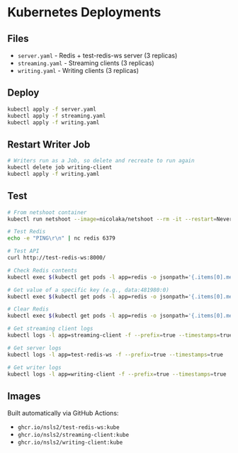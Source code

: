 # Kubernetes Deployments

## Files
- `server.yaml` - Redis + test-redis-ws server (3 replicas)
- `streaming.yaml` - Streaming clients (3 replicas)
- `writing.yaml` - Writing clients (3 replicas)

## Deploy
```bash
kubectl apply -f server.yaml
kubectl apply -f streaming.yaml
kubectl apply -f writing.yaml
```

## Restart Writer Job
```bash
# Writers run as a Job, so delete and recreate to run again
kubectl delete job writing-client
kubectl apply -f writing.yaml
```

## Test
```bash
# From netshoot container
kubectl run netshoot --image=nicolaka/netshoot --rm -it --restart=Never -- /bin/bash

# Test Redis
echo -e "PING\r\n" | nc redis 6379

# Test API
curl http://test-redis-ws:8000/

# Check Redis contents
kubectl exec $(kubectl get pods -l app=redis -o jsonpath='{.items[0].metadata.name}') -- redis-cli KEYS '*'

# Get value of a specific key (e.g., data:481980:0)
kubectl exec $(kubectl get pods -l app=redis -o jsonpath='{.items[0].metadata.name}') -- redis-cli HGETALL data:481980:0

# Clear Redis
kubectl exec $(kubectl get pods -l app=redis -o jsonpath='{.items[0].metadata.name}') -- redis-cli FLUSHALL

# Get streaming client logs
kubectl logs -l app=streaming-client -f --prefix=true --timestamps=true

# Get server logs
kubectl logs -l app=test-redis-ws -f --prefix=true --timestamps=true

# Get writer logs
kubectl logs -l app=writing-client -f --prefix=true --timestamps=true
```

## Images
Built automatically via GitHub Actions:
- `ghcr.io/nsls2/test-redis-ws:kube`
- `ghcr.io/nsls2/streaming-client:kube`
- `ghcr.io/nsls2/writing-client:kube`
